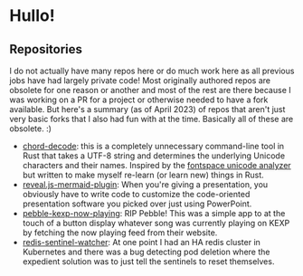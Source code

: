 # Hullo!

## Repositories

I do not actually have many repos here or do much work here as all previous jobs have had largely private code! Most originally authored repos are obsolete for one reason or another and most of the rest are there because I was working on a PR for a project or otherwise needed to have a fork available. But here's a summary (as of April 2023) of repos that aren't just very basic forks that I also had fun with at the time. Basically all of these are obsolete. :)

- [chord-decode](https://github.com/ludwick/chord-decode): this is a completely unnecessary command-line tool in Rust that takes a UTF-8 string and determines the underlying Unicode characters and their names. Inspired by the [fontspace unicode analyzer](https://www.fontspace.com/unicode/analyzer#e=8J-RrvCfj73igI3imYDvuI8) but written to make myself re-learn (or learn new) things in Rust.
- [reveal.js-mermaid-plugin](https://github.com/ludwick/reveal.js-mermaid-plugin): When you're giving a presentation, you obviously have to write code to customize the code-oriented presentation software you picked over just using PowerPoint.
- [pebble-kexp-now-playing](https://github.com/ludwick/pebble-kexp-now-playing): RIP Pebble! This was a simple app to at the touch of a button display whatever song was currently playing on KEXP by fetching the now playing feed from their website.
- [redis-sentinel-watcher](https://github.com/ludwick/redis-sentinel-watcher): At one point I had an HA redis cluster in Kubernetes and there was a bug detecting pod deletion where the expedient solution was to just tell the sentinels to reset themselves.

